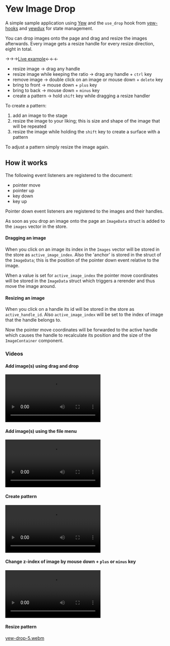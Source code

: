 # Yew Image Drop

A simple sample application using [Yew](https://yew.rs/) and the `use_drop` hook from [yew-hooks](https://docs.rs/yew-hooks/latest/yew_hooks/index.html) and [yewdux](https://github.com/intendednull/yewdux) for state management.

You can drop images onto the page and drag and resize the images afterwards. Every image gets a resize handle for every resize direction, eight in total.

&rarr;&rarr;&rarr;[Live example](https://tweedegolf.github.io/yew-image-drop/)&larr;&larr;&larr;

- resize image &rarr; drag any handle
- resize image while keeping the ratio &rarr; drag any handle + `ctrl` key
- remove image &rarr; double click on an image or mouse down + `delete` key
- bring to front &rarr; mouse down + `plus` key
- bring to back &rarr; mouse down + `minus` key
- create a pattern &rarr; hold `shift` key while dragging a resize handler

To create a pattern:

1. add an image to the stage
2. resize the image to your liking; this is size and shape of the image that will be repeated
3. resize the image while holding the `shift` key to create a surface with a pattern

To adjust a pattern simply resize the image again.

## How it works

The following event listeners are registered to the document:

- pointer move
- pointer up
- key down
- key up

Pointer down event listeners are registered to the images and their handles.

As soon as you drop an image onto the page an `ImageData` struct is added to the `images` vector in the store.

#### Dragging an image

When you click on an image its index in the `Images` vector will be stored in the store as `active_image_index`. Also the 'anchor' is stored in the struct of the `ImageData`; this is the position of the pointer down event relative to the image.

When a value is set for `active_image_index` the pointer move coordinates will be stored in the `ImageData` struct which triggers a rerender and thus move the image around.

#### Resizing an image

When you click on a handle its id will be stored in the store as `active_handle_id`. Also `active_image_index` will be set to the index of image that the handle belongs to.

Now the pointer move coordinates will be forwarded to the active handle which causes the handle to recalculate its position and the size of the `ImageContainer` component.

### Videos

#### Add image(s) using drag and drop

<video src="https://github.com/tweedegolf/yew-image-drop/assets/299669/7d6409a6-958c-4008-925f-d9bbf77e372b" controls="controls" style="max-width: 730px;">
</video>

#### Add image(s) using the file menu

   <video src="https://github.com/tweedegolf/yew-image-drop/assets/299669/78378fb0-a2fa-4422-8b78-2a14c77681e3" controls="controls" style="max-width: 730px;">
   </video>

#### Create pattern

   <video src="https://github.com/tweedegolf/yew-image-drop/assets/299669/be766c8a-c576-4b65-85e3-eaa265637a72" controls="controls" style="max-width: 730px;">
   </video>

#### Change z-index of image by mouse down + `plus` or `minus` key

   <video src="https://github.com/tweedegolf/yew-image-drop/assets/299669/5200aad9-3e08-4c1b-839a-a3b01e5b6c42" controls="controls" style="max-width: 730px;">
   </video>

#### Resize pattern
[yew-drop-5.webm](https://github.com/tweedegolf/yew-image-drop/assets/299669/a61d1293-1b4b-4a8b-b560-b54c550ad237)



